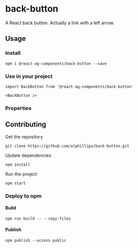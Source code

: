 # back-button

A React back button. Actually a link with a left arrow.

## Usage

### Install
```
npm i @react-ag-components/back-button --save
```
### Use in your project
```
import BackButton from '@react-ag-components/back-button'
```

```
<BackButton />
```

### Properties


## Contributing

Get the repository
```
git clone https://github.com/alphillips/back-button.git
```

Update dependencies
```
npm install
```

Run the project
```
npm start
```

### Deploy to npm
#### Build
`npm run build -- --copy-files`

#### Publish
`npm publish --access public`
